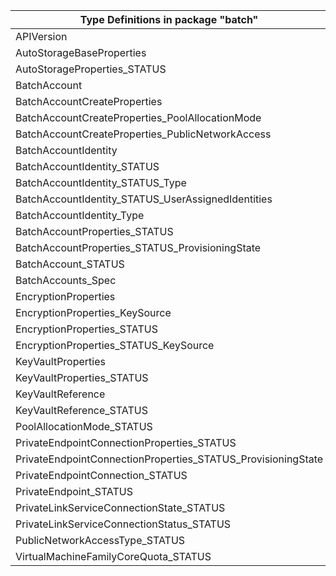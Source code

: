 | Type Definitions in package "batch"                          | v1alpha1api20210101 | v1beta20210101 |
|--------------------------------------------------------------|---------------------|----------------|
| APIVersion                                                   | v1alpha1api20210101 | v1beta20210101 |
| AutoStorageBaseProperties                                    | v1alpha1api20210101 | v1beta20210101 |
| AutoStorageProperties_STATUS                                 | v1alpha1api20210101 | v1beta20210101 |
| BatchAccount                                                 | v1alpha1api20210101 | v1beta20210101 |
| BatchAccountCreateProperties                                 | v1alpha1api20210101 | v1beta20210101 |
| BatchAccountCreateProperties_PoolAllocationMode              | v1alpha1api20210101 | v1beta20210101 |
| BatchAccountCreateProperties_PublicNetworkAccess             | v1alpha1api20210101 | v1beta20210101 |
| BatchAccountIdentity                                         | v1alpha1api20210101 | v1beta20210101 |
| BatchAccountIdentity_STATUS                                  | v1alpha1api20210101 | v1beta20210101 |
| BatchAccountIdentity_STATUS_Type                             | v1alpha1api20210101 | v1beta20210101 |
| BatchAccountIdentity_STATUS_UserAssignedIdentities           | v1alpha1api20210101 | v1beta20210101 |
| BatchAccountIdentity_Type                                    | v1alpha1api20210101 | v1beta20210101 |
| BatchAccountProperties_STATUS                                | v1alpha1api20210101 | v1beta20210101 |
| BatchAccountProperties_STATUS_ProvisioningState              | v1alpha1api20210101 | v1beta20210101 |
| BatchAccount_STATUS                                          | v1alpha1api20210101 | v1beta20210101 |
| BatchAccounts_Spec                                           | v1alpha1api20210101 | v1beta20210101 |
| EncryptionProperties                                         | v1alpha1api20210101 | v1beta20210101 |
| EncryptionProperties_KeySource                               | v1alpha1api20210101 | v1beta20210101 |
| EncryptionProperties_STATUS                                  | v1alpha1api20210101 | v1beta20210101 |
| EncryptionProperties_STATUS_KeySource                        | v1alpha1api20210101 | v1beta20210101 |
| KeyVaultProperties                                           | v1alpha1api20210101 | v1beta20210101 |
| KeyVaultProperties_STATUS                                    | v1alpha1api20210101 | v1beta20210101 |
| KeyVaultReference                                            | v1alpha1api20210101 | v1beta20210101 |
| KeyVaultReference_STATUS                                     | v1alpha1api20210101 | v1beta20210101 |
| PoolAllocationMode_STATUS                                    | v1alpha1api20210101 | v1beta20210101 |
| PrivateEndpointConnectionProperties_STATUS                   | v1alpha1api20210101 | v1beta20210101 |
| PrivateEndpointConnectionProperties_STATUS_ProvisioningState | v1alpha1api20210101 | v1beta20210101 |
| PrivateEndpointConnection_STATUS                             | v1alpha1api20210101 | v1beta20210101 |
| PrivateEndpoint_STATUS                                       | v1alpha1api20210101 | v1beta20210101 |
| PrivateLinkServiceConnectionState_STATUS                     | v1alpha1api20210101 | v1beta20210101 |
| PrivateLinkServiceConnectionStatus_STATUS                    | v1alpha1api20210101 | v1beta20210101 |
| PublicNetworkAccessType_STATUS                               | v1alpha1api20210101 | v1beta20210101 |
| VirtualMachineFamilyCoreQuota_STATUS                         | v1alpha1api20210101 | v1beta20210101 |
